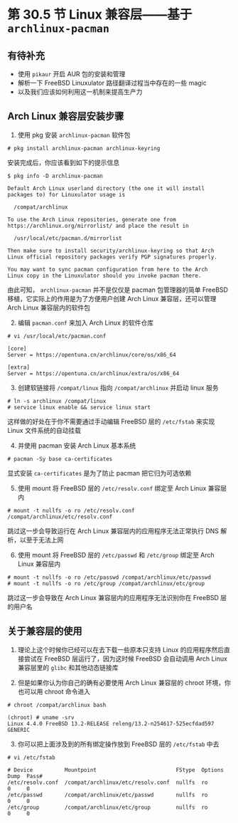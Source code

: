# 第 30.5 节 Linux 兼容层——基于 `archlinux-pacman`

## 有待补充

- 使用 `pikaur` 开启 AUR 包的安装和管理
- 解析一下 FreeBSD Linuxulator 路径翻译过程当中存在的一些 magic
- 以及我们应该如何利用这一机制来提高生产力

## Arch Linux 兼容层安装步骤

1. 使用 pkg 安装 `archlinux-pacman` 软件包

```
# pkg install archlinux-pacman archlinux-keyring
```

安装完成后，你应该看到如下的提示信息

```
$ pkg info -D archlinux-pacman

Default Arch Linux userland directory (the one it will install
packages to) for Linuxulator usage is

  /compat/archlinux

To use the Arch Linux repositories, generate one from
https://archlinux.org/mirrorlist/ and place the result in

  /usr/local/etc/pacman.d/mirrorlist

Then make sure to install security/archlinux-keyring so that Arch
Linux official repository packages verify PGP signatures properly.

You may want to sync pacman configuration from here to the Arch
Linux copy in the Linuxulator should you invoke pacman there.
```

由此可知， `archlinux-pacman` 并不是仅仅是 pacman 包管理器的简单 FreeBSD 移植，它实际上的作用是为了方便用户创建 Arch Linux 兼容层，还可以管理 Arch Linux 兼容层内的软件包

2. 编辑 `pacman.conf` 来加入 Arch Linux 的软件仓库

```
# vi /usr/local/etc/pacman.conf

[core]
Server = https://opentuna.cn/archlinux/core/os/x86_64

[extra]
Server = https://opentuna.cn/archlinux/extra/os/x86_64
```

3. 创建软链接将 `/compat/linux` 指向 `/compat/archlinux` 并启动 linux 服务

```
# ln -s archlinux /compat/linux
# service linux enable && service linux start
```

这样做的好处在于你不需要通过手动编辑 FreeBSD 层的 `/etc/fstab` 来实现 Linux 文件系统的自动挂载

4. 并使用 pacman 安装 Arch Linux 基本系统

```
# pacman -Sy base ca-certificates
```

显式安装 `ca-certificates` 是为了防止 pacman 把它归为可选依赖

5. 使用 mount 将 FreeBSD 层的 `/etc/resolv.conf` 绑定至 Arch Linux 兼容层内

```
# mount -t nullfs -o ro /etc/resolv.conf /compat/archlinux/etc/resolv.conf
```

跳过这一步会导致运行在 Arch Linux 兼容层内的应用程序无法正常执行 DNS 解析，以至于无法上网

6. 使用 mount 将 FreeBSD 层的 `/etc/passwd` 和 `/etc/group` 绑定至 Arch Linux 兼容层内

```
# mount -t nullfs -o ro /etc/passwd /compat/archlinux/etc/passwd
# mount -t nullfs -o ro /etc/group /compat/archlinux/etc/group
```

跳过这一步会导致在 Arch Linux 兼容层内的应用程序无法识别你在 FreeBSD 层的用户名

## 关于兼容层的使用

1. 理论上这个时候你已经可以在去下载一些原本只支持 Linux 的应用程序然后直接尝试在 FreeBSD 层运行了，因为这时候 FreeBSD 会自动调用 Arch Linux 兼容层里的 `glibc` 和其他动态链接库

2. 但是如果你认为你自己的确有必要使用 Arch Linux 兼容层的 chroot 环境，你也可以用 chroot 命令进入

```
# chroot /compat/archlinux bash

(chroot) # uname -srv
Linux 4.4.0 FreeBSD 13.2-RELEASE releng/13.2-n254617-525ecfdad597 GENERIC
```

3. 你可以把上面涉及到的所有绑定操作放到 FreeBSD 层的 `/etc/fstab` 中去

```
# vi /etc/fstab

# Device          Mountpoint                         FStype  Options  Dump  Pass#
/etc/resolv.conf  /compat/archlinux/etc/resolv.conf  nullfs  ro       0     0
/etc/passwd       /compat/archlinux/etc/passwd       nullfs  ro       0     0
/etc/group        /compat/archlinux/etc/group        nullfs  ro       0     0
```

